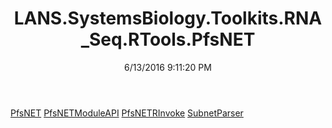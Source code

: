 ﻿---
title: LANS.SystemsBiology.Toolkits.RNA_Seq.RTools.PfsNET
date: 6/13/2016 9:11:20 PM
---

[PfsNET](T-LANS.SystemsBiology.Toolkits.RNA_Seq.RTools.PfsNET.PfsNET.html)
[PfsNETModuleAPI](T-LANS.SystemsBiology.Toolkits.RNA_Seq.RTools.PfsNET.PfsNETModuleAPI.html)
[PfsNETRInvoke](T-LANS.SystemsBiology.Toolkits.RNA_Seq.RTools.PfsNET.PfsNETRInvoke.html)
[SubnetParser](T-LANS.SystemsBiology.Toolkits.RNA_Seq.RTools.PfsNET.SubnetParser.html)

